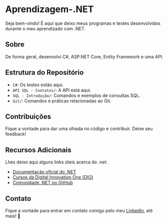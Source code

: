 # Aprendizagem-.NET

Seja bem-vindo! É aqui que deixo meus programas e testes desenvolvidos durante o meu aprendizado com .NET.

## Sobre

De forma geral, desenvolvi C#, ASP.NET Core, Entity Framework e uma API.

## Estrutura do Repositório

- `C#`: Os testes estão aqui.
- `API SQL - Contatos/`: A API está aqui.
- `SQL - Introdução/`: Comandos e exemplos de consultas SQL.
- `Git/`: Comandos e práticas relacionadas ao Git.

## Contribuições

Fique a vontade para dar uma olhada no código e contribuir. Deixe seu feedback!

## Recursos Adicionais

Lhes deixo aqui alguns links úteis acerca do .net:

- [Documentação oficial do .NET](https://docs.microsoft.com/pt-br/dotnet/)
- [Cursos da Digital Innovation One (DIO)](https://digitalinnovation.one/)
- [Comunidade .NET no GitHub](https://github.com/dotnet)

## Contato

Fique a vontade para entrar em contato comigo pelo meu <a href="https://www.linkedin.com/in/cmiguelwm/" target="_blank">LinkedIn</a>, até mais! 👋
